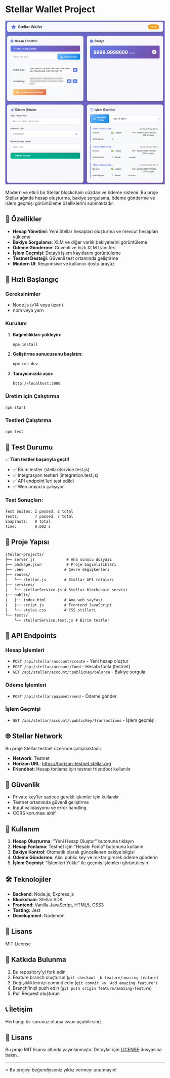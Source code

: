 # Stellar Wallet Project

![Stellar Wallet Project](stellar-wallet-project.png)

Modern ve etkili bir Stellar blockchain cüzdan ve ödeme sistemi. Bu proje Stellar ağında hesap oluşturma, bakiye sorgulama, ödeme gönderme ve işlem geçmişi görüntüleme özelliklerini sunmaktadır.

## 🌟 Özellikler

- **Hesap Yönetimi**: Yeni Stellar hesapları oluşturma ve mevcut hesapları yükleme
- **Bakiye Sorgulama**: XLM ve diğer varlık bakiyelerini görüntüleme
- **Ödeme Gönderme**: Güvenli ve hızlı XLM transferi
- **İşlem Geçmişi**: Detaylı işlem kayıtlarını görüntüleme
- **Testnet Desteği**: Güvenli test ortamında geliştirme
- **Modern UI**: Responsive ve kullanıcı dostu arayüz

## 🚀 Hızlı Başlangıç

### Gereksinimler

- Node.js (v14 veya üzeri)
- npm veya yarn

### Kurulum

1. **Bağımlılıkları yükleyin:**

   ```bash
   npm install
   ```

2. **Geliştirme sunucusunu başlatın:**

   ```bash
   npm run dev
   ```

3. **Tarayıcınızda açın:**
   ```
   http://localhost:3000
   ```

### Üretim için Çalıştırma

```bash
npm start
```

### Testleri Çalıştırma

```bash
npm test
```

## 🧪 Test Durumu

✅ **Tüm testler başarıyla geçti!**

- ✅ Birim testler (stellarService.test.js)
- ✅ Integrasyon testleri (integration.test.js)
- ✅ API endpoint'leri test edildi
- ✅ Web arayüzü çalışıyor

### Test Sonuçları:

```
Test Suites: 2 passed, 2 total
Tests:       7 passed, 7 total
Snapshots:   0 total
Time:        0.602 s
```

## 📁 Proje Yapısı

```
stellar-projects/
├── server.js              # Ana sunucu dosyası
├── package.json           # Proje bağımlılıkları
├── .env                  # Çevre değişkenleri
├── routes/
│   └── stellar.js        # Stellar API rotaları
├── services/
│   └── stellarService.js # Stellar blockchain servisi
├── public/
│   ├── index.html        # Ana web sayfası
│   ├── script.js         # Frontend JavaScript
│   └── styles.css        # CSS stilleri
└── tests/
    └── stellarService.test.js # Birim testler
```

## 🔧 API Endpoints

### Hesap İşlemleri

- `POST /api/stellar/account/create` - Yeni hesap oluştur
- `POST /api/stellar/account/fund` - Hesabı fonla (testnet)
- `GET /api/stellar/account/:publicKey/balance` - Bakiye sorgula

### Ödeme İşlemleri

- `POST /api/stellar/payment/send` - Ödeme gönder

### İşlem Geçmişi

- `GET /api/stellar/account/:publicKey/transactions` - İşlem geçmişi

## 🌐 Stellar Network

Bu proje Stellar testnet üzerinde çalışmaktadır:

- **Network**: Testnet
- **Horizon URL**: https://horizon-testnet.stellar.org
- **Friendbot**: Hesap fonlama için testnet friendbot kullanılır

## 🔐 Güvenlik

- Private key'ler sadece gerekli işlemler için kullanılır
- Testnet ortamında güvenli geliştirme
- Input validasyonu ve error handling
- CORS koruması aktif

## 📱 Kullanım

1. **Hesap Oluşturma**: "Yeni Hesap Oluştur" butonuna tıklayın
2. **Hesap Fonlama**: Testnet için "Hesabı Fonla" butonunu kullanın
3. **Bakiye Kontrol**: Otomatik olarak güncellenen bakiye bilgisi
4. **Ödeme Gönderme**: Alıcı public key ve miktar girerek ödeme gönderin
5. **İşlem Geçmişi**: "İşlemleri Yükle" ile geçmiş işlemleri görüntüleyin

## 🛠️ Teknolojiler

- **Backend**: Node.js, Express.js
- **Blockchain**: Stellar SDK
- **Frontend**: Vanilla JavaScript, HTML5, CSS3
- **Testing**: Jest
- **Development**: Nodemon

## 📄 Lisans

MIT License

## 🤝 Katkıda Bulunma

1. Bu repository'yi fork edin
2. Feature branch oluşturun (`git checkout -b feature/amazing-feature`)
3. Değişikliklerinizi commit edin (`git commit -m 'Add amazing feature'`)
4. Branch'inizi push edin (`git push origin feature/amazing-feature`)
5. Pull Request oluşturun

## 📞 İletişim

Herhangi bir sorunuz olursa issue açabilirsiniz.

## 📄 Lisans

Bu proje MIT lisansı altında yayınlanmıştır. Detaylar için [LICENSE](LICENSE) dosyasına bakın.

---

⭐ Bu projeyi beğendiyseniz yıldız vermeyi unutmayın!
